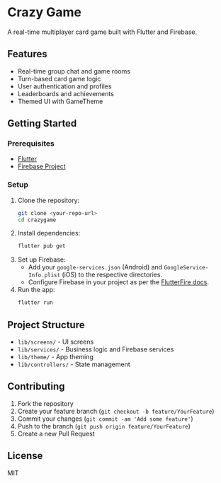 # Crazy Game

A real-time multiplayer card game built with Flutter and Firebase.

## Features
- Real-time group chat and game rooms
- Turn-based card game logic
- User authentication and profiles
- Leaderboards and achievements
- Themed UI with GameTheme

## Getting Started

### Prerequisites
- [Flutter](https://flutter.dev/docs/get-started/install)
- [Firebase Project](https://firebase.google.com/)

### Setup
1. Clone the repository:
   ```sh
   git clone <your-repo-url>
   cd crazygame
   ```
2. Install dependencies:
   ```sh
   flutter pub get
   ```
3. Set up Firebase:
   - Add your `google-services.json` (Android) and `GoogleService-Info.plist` (iOS) to the respective directories.
   - Configure Firebase in your project as per the [FlutterFire docs](https://firebase.flutter.dev/docs/overview/).
4. Run the app:
   ```sh
   flutter run
   ```

## Project Structure
- `lib/screens/` - UI screens
- `lib/services/` - Business logic and Firebase services
- `lib/theme/` - App theming
- `lib/controllers/` - State management

## Contributing
1. Fork the repository
2. Create your feature branch (`git checkout -b feature/YourFeature`)
3. Commit your changes (`git commit -am 'Add some feature'`)
4. Push to the branch (`git push origin feature/YourFeature`)
5. Create a new Pull Request

## License
MIT
